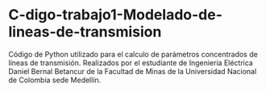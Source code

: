 # C-digo-trabajo1-Modelado-de-lineas-de-transmision
Código de Python utilizado para el calculo de parámetros concentrados de líneas de transmisión. Realizados por el estudiante de Ingeniería Eléctrica Daniel Bernal Betancur de la Facultad de Minas de la Universidad Nacional de Colombia sede Medellín.
